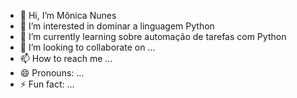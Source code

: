 - 👋 Hi, I’m Mônica Nunes
- 👀 I’m interested in dominar a linguagem Python
- 🌱 I’m currently learning sobre automação de tarefas com Python
- 💞️ I’m looking to collaborate on ...
- 📫 How to reach me ...
- 😄 Pronouns: ...
- ⚡ Fun fact: ...

<!---
mnvb31/mnvb31 is a ✨ special ✨ repository because its `README.md` (this file) appears on your GitHub profile.
You can click the Preview link to take a look at your changes.
--->
